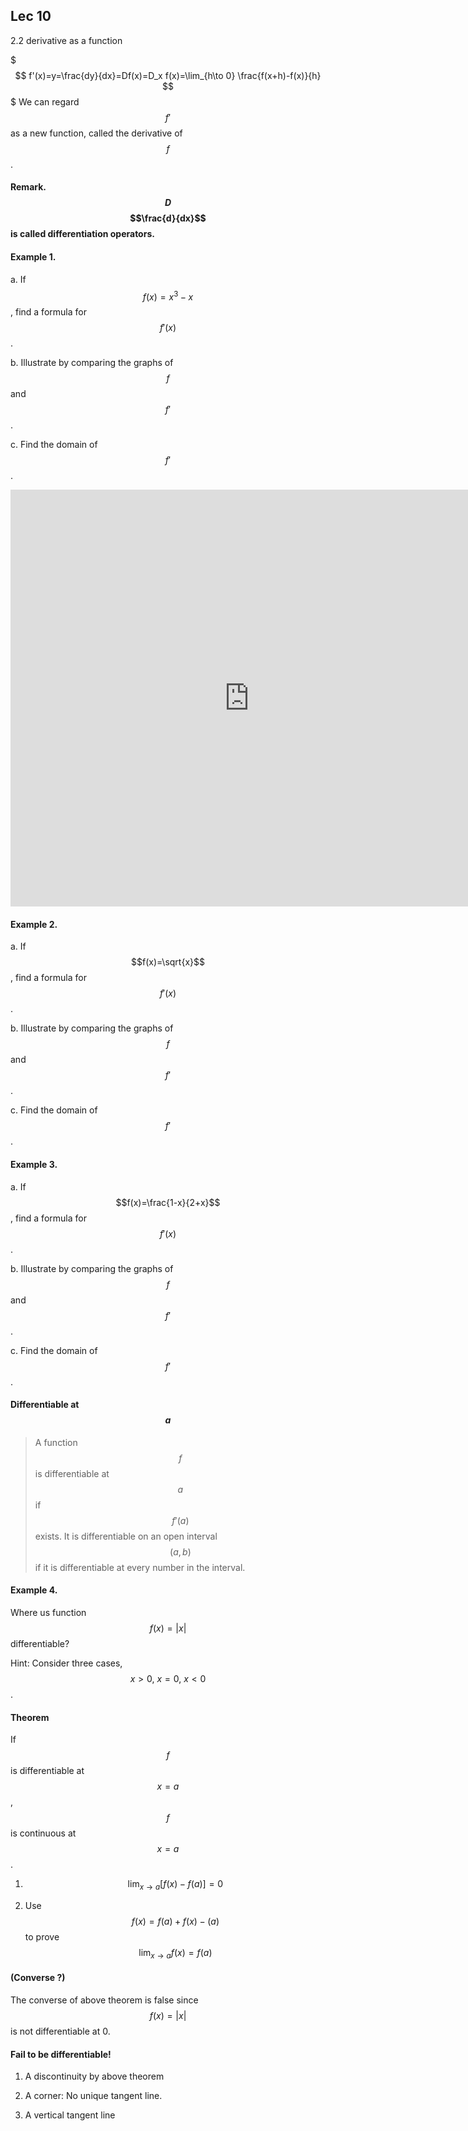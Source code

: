 ## Lec 10 
2.2 derivative as a function

$$$
f'(x)=y=\frac{dy}{dx}=Df(x)=D_x f(x)=\lim_{h\to 0} \frac{f(x+h)-f(x)}{h}
$$$
We can regard $$f'$$ as a new function, called the derivative of $$f$$.

#### Remark. $$D$$ $$\frac{d}{dx}$$ is called differentiation operators.

#### Example 1.

a. If $$f(x)=x^3-x$$, find a formula for $$f'(x)$$.

b. Illustrate by comparing the graphs of $$f$$ and $$f'$$.

c. Find the domain of $$f'$$.

<iframe scrolling="no" src="https://tube.geogebra.org/material/iframe/id/690893/width/763/height/667/border/888888/rc/false/ai/false/sdz/true/smb/false/stb/false/stbh/true/ld/false/sri/true/at/auto" width="763px" height="667px" style="border:0px;"> </iframe>

#### Example 2.

a. If $$f(x)=\sqrt{x}$$, find a formula for $$f'(x)$$.

b. Illustrate by comparing the graphs of $$f$$ and $$f'$$.

c. Find the domain of $$f'$$.

#### Example 3.

a. If $$f(x)=\frac{1-x}{2+x}$$, find a formula for $$f'(x)$$.

b. Illustrate by comparing the graphs of $$f$$ and $$f'$$.

c. Find the domain of $$f'$$.

#### Differentiable at $$a$$

> A function $$f$$ is differentiable at $$a$$ if $$f'(a)$$ exists. It is differentiable on an open interval $$(a,b)$$ if it is differentiable at every number in the interval.

#### Example 4.

Where us function $$f(x)=|x|$$  differentiable?

Hint: Consider three cases, $$x>0,~x=0,~x<0$$.

#### Theorem
If $$f$$ is differentiable at $$x=a $$, $$f$$ is continuous at $$x=a $$.

1. $$\lim_{x\to a} \left[ f(x)-f(a) \right]=0$$

2. Use $$f(x)=f(a)+f(x)-(a) $$ to prove $$\lim_{x\to a} f(x)=f(a) $$ 

#### (Converse ?)
The converse of above theorem is false since $$f(x)=|x| $$ is not differentiable at 0.

#### Fail to be differentiable!

1. A discontinuity by above theorem

2. A corner: No unique tangent line.

3. A vertical tangent line
